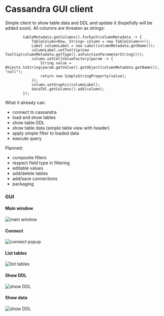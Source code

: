 # Cassandra GUI client

Simple client to show table data and DDL and update it (hopefully will be added soon). All columns are threaten as 
strings:
```
        tableMetadata.getColumns().forEach(columnMetadata -> {
            TableColumn<Row, String> column = new TableColumn<>();
            Label columnLabel = new Label(columnMetadata.getName());
            columnLabel.setTooltip(new Tooltip(columnMetadata.getType().asFunctionParameterString()));
            column.setCellValueFactory(param -> {
                String value = Objects.toString(param.getValue().getObject(columnMetadata.getName()), "null");
                return new SimpleStringProperty(value);
            });
            column.setGraphic(columnLabel);
            dataTbl.getColumns().add(column);
        });
```

What it already can:
* connect to cassandra
* load and show tables
* show table DDL
* show table data (simple table view with header)
* apply simple filter to loaded data
* execute query

Planned:
* composite filters
* respect field type in filtering
* editable values
* add/delete tables
* add/save connections
* packaging

### GUI

#### Main window
![main window](https://raw.githubusercontent.com/Kindrat/cassandra-client/master/doc/window.png)

#### Connect
![connect popup](https://raw.githubusercontent.com/Kindrat/cassandra-client/master/doc/connect_popup.png)

#### List tables
![list tables](https://raw.githubusercontent.com/Kindrat/cassandra-client/master/doc/list_tables.png)

#### Show DDL
![show DDL](https://raw.githubusercontent.com/Kindrat/cassandra-client/master/doc/show_ddl.png)

#### Show data
![show DDL](https://raw.githubusercontent.com/Kindrat/cassandra-client/master/doc/show_data.png)
